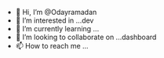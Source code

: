 - 👋 Hi, I’m @Odayramadan
- 👀 I’m interested in ...dev
- 🌱 I’m currently learning ...
- 💞️ I’m looking to collaborate on ...dashboard 
- 📫 How to reach me ...

<!---
Odayramadan/Odayramadan is a ✨ special ✨ repository because its `README.md` (this file) appears on your GitHub profile.
You can click the Preview link to take a look at your changes.
--->
